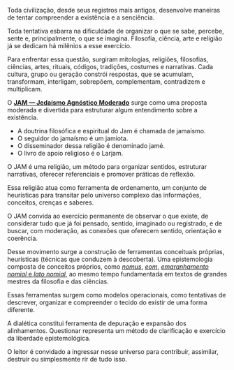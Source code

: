 Toda civilização, desde seus registros mais antigos, desenvolve maneiras de tentar compreender a existência e a senciência.

Toda tentativa esbarra na dificuldade de organizar o que se sabe, percebe, sente e, principalmente, o que se imagina. Filosofia, ciência, arte e religião já se dedicam há milênios a esse exercício.

Para enfrentar essa questão, surgiram mitologias, religiões, filosofias, ciências, artes, rituais, códigos, tradições, costumes e narrativas. Cada cultura, grupo ou geração constrói respostas, que se acumulam, transformam, interligam, sobrepõem, complementam, contradizem e multiplicam.

O [**JAM — Jedaísmo Agnóstico Moderado**](jam/nome.md) surge como uma proposta moderada e divertida para estruturar algum entendimento sobre a existência.
- A doutrina filosófica e espiritual do Jam é chamada de jamaísmo.
- O seguidor do jamaísmo é um jamiota.
- O disseminador dessa religião é denominado jamé.
- O livro de apoio religioso é o Larjam.

O JAM é uma religião, um método para organizar sentidos, estruturar narrativas, oferecer referenciais e promover práticas de reflexão.

Essa religião atua como ferramenta de ordenamento, um conjunto de heurísticas para transitar pelo universo complexo das informações, conceitos, crenças e saberes.

O JAM convida ao exercício permanente de observar o que existe, de considerar tudo que já foi pensado, sentido, imaginado ou registrado, e de buscar, com moderação, as conexões que oferecem sentido, orientação e coerência.

Desse movimento surge a construção de ferramentas conceituais próprias, heurísticas (técnicas que conduzem à descoberta). Uma epistemologia composta de conceitos próprios, como [*nomus*](fundamentos/epistemologia/nomus.md), [*eom*](fundamentos/epistemologia/eom.md), [*emaranhamento nomial* e *lato nomial*](fundamentos/epistemologia/emaranhamento.md), ao mesmo tempo fundamentada em textos de grandes mestres da filosofia e das ciências.  

Essas ferramentas surgem como modelos operacionais, como tentativas de descrever, organizar e compreender o tecido do existir de uma forma diferente. 

A dialética constitui ferramenta de depuração e expansão dos alinhamentos. Questionar representa um método de clarificação e exercício da liberdade epistemológica.

O leitor é convidado a ingressar nesse universo para contribuir, assimilar, destruir ou simplesmente rir de tudo isso.